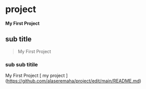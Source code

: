# project
**My First Project**

## sub title
> My First Project

### sub sub titile
My First Project [ my project ] (https://github.com/alaseremaha/project/edit/main/README.md)
